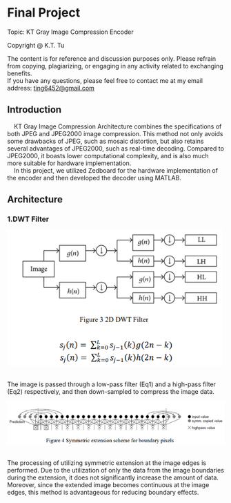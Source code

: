 # **Final Project**  
Topic: KT Gray Image Compression Encoder  
  
Copyright @ K.T. Tu  
  
The content is for reference and discussion purposes only. Please refrain from copying, plagiarizing, or engaging in any activity related to exchanging benefits.  
If you have any questions, please feel free to contact me at my email address: ting6452@gmail.com  
  
## Introduction  
&nbsp;&nbsp;&nbsp;&nbsp;KT Gray Image Compression Architecture combines the specifications of both JPEG and JPEG2000 image compression. This method not only avoids some drawbacks of JPEG, such as mosaic distortion, but also retains several advantages of JPEG2000, such as real-time decoding. Compared to JPEG2000, it boasts lower computational complexity, and is also much more suitable for hardware implementation.  
&nbsp;&nbsp;&nbsp;&nbsp;In this project, we utilized Zedboard for the hardware implementation of the encoder and then developed the decoder using MATLAB.  
  
## Architecture  
  
### 1.DWT Filter
<p align="left">
  <img src="Document_img/2D DWT Filter.png" width="500" />
</p>

<br/>
The image is passed through a low-pass filter (Eq1) and a high-pass filter (Eq2) respectively, and then down-sampled to compress the image data.  
<p align="left">
  <img src="Document_img/Symmetric extension scheme for boundary pixels.png" width="1000" />
</p>

<br/>
The processing of utilizing symmetric extension at the image edges is performed. Due to the utilization of only the data from the image boundaries during the extension, it does not significantly increase the amount of data. Moreover, since the extended image becomes continuous at the image edges, this method is advantageous for reducing boundary effects.
